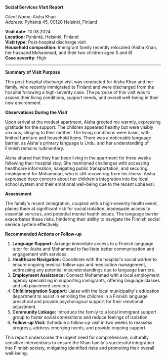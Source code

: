 **Social Services Visit Report**

*Client Name:* Aisha Khan  
*Address:* Pyhäntä 45, 00120 Helsinki, Finland  

**Visit date:** 10.08.2024  
**Location:** Pyhäntä, Helsinki, Finland  
**Visit type:** Post-hospital discharge visit  
**Household composition:** Immigrant family recently relocated (Aisha Khan, her husband Mohammad, and their two children aged 5 and 8)  
**Case severity:** High

---

**Summary of Visit Purpose**

This post-hospital discharge visit was conducted for Aisha Khan and her family, who recently immigrated to Finland and were discharged from the hospital following a high-severity case. The purpose of this visit was to assess their living conditions, support needs, and overall well-being in their new environment.

**Observations During the Visit**

Upon arrival at the modest apartment, Aisha greeted me warmly, expressing gratitude for the support. The children appeared healthy but were visibly anxious, clinging to their mother. The living conditions were basic, with limited furniture and household items. There was a noticeable language barrier, as Aisha's primary language is Urdu, and her understanding of Finnish remains rudimentary.

Aisha shared that they had been living in the apartment for three weeks following their hospital stay. She mentioned challenges with accessing healthcare information, navigating public transportation, and securing employment for Mohammad, who is still recovering from his illness. Aisha expressed deep concern about her children's integration into the local school system and their emotional well-being due to the recent upheaval.

**Assessment**

The family's recent immigration, coupled with a high-severity health event, places them at significant risk for social isolation, inadequate access to essential services, and potential mental health issues. The language barrier exacerbates these risks, hindering their ability to navigate the Finnish social service system effectively.

**Recommended Actions or Follow-up**

1. **Language Support:** Arrange immediate access to a Finnish language tutor for Aisha and Mohammad to facilitate better communication and engagement with services.
2. **Healthcare Navigation:** Coordinate with the hospital's social worker to ensure ongoing medical follow-ups and medication management, addressing any potential misunderstandings due to language barriers.
3. **Employment Assistance:** Connect Mohammad with a local employment agency specializing in supporting immigrants, offering language classes and job placement services.
4. **Child Integration Support:** Liaise with the local municipality's education department to assist in enrolling the children in a Finnish language preschool and provide psychological support for their emotional adjustment.
5. **Community Linkage:** Introduce the family to a local immigrant support group to foster social connections and reduce feelings of isolation.
6. **Follow-up Visit:** Schedule a follow-up visit in two weeks to reassess progress, address emerging needs, and provide ongoing support.

This report underscores the urgent need for comprehensive, culturally sensitive interventions to ensure the Khan family's successful integration into Finnish society, mitigating identified risks and promoting their overall well-being.